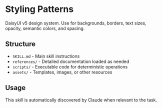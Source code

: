 # Styling Patterns

DaisyUI v5 design system. Use for backgrounds, borders, text sizes,
opacity, semantic colors, and spacing.

## Structure

- `SKILL.md` - Main skill instructions
- `references/` - Detailed documentation loaded as needed
- `scripts/` - Executable code for deterministic operations
- `assets/` - Templates, images, or other resources

## Usage

This skill is automatically discovered by Claude when relevant to the
task.
